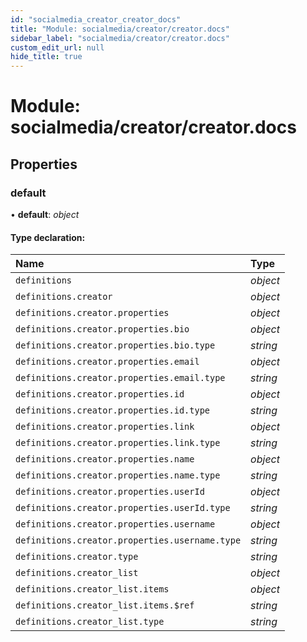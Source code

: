 ```yaml
---
id: "socialmedia_creator_creator_docs"
title: "Module: socialmedia/creator/creator.docs"
sidebar_label: "socialmedia/creator/creator.docs"
custom_edit_url: null
hide_title: true
---
```


# Module: socialmedia/creator/creator.docs

## Properties

### default

• **default**: *object*

#### Type declaration:

Name | Type |
:------ | :------ |
`definitions` | *object* |
`definitions.creator` | *object* |
`definitions.creator.properties` | *object* |
`definitions.creator.properties.bio` | *object* |
`definitions.creator.properties.bio.type` | *string* |
`definitions.creator.properties.email` | *object* |
`definitions.creator.properties.email.type` | *string* |
`definitions.creator.properties.id` | *object* |
`definitions.creator.properties.id.type` | *string* |
`definitions.creator.properties.link` | *object* |
`definitions.creator.properties.link.type` | *string* |
`definitions.creator.properties.name` | *object* |
`definitions.creator.properties.name.type` | *string* |
`definitions.creator.properties.userId` | *object* |
`definitions.creator.properties.userId.type` | *string* |
`definitions.creator.properties.username` | *object* |
`definitions.creator.properties.username.type` | *string* |
`definitions.creator.type` | *string* |
`definitions.creator_list` | *object* |
`definitions.creator_list.items` | *object* |
`definitions.creator_list.items.$ref` | *string* |
`definitions.creator_list.type` | *string* |
